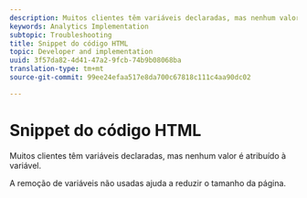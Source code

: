 ```yaml
---
description: Muitos clientes têm variáveis declaradas, mas nenhum valor é atribuído à variável.
keywords: Analytics Implementation
subtopic: Troubleshooting
title: Snippet do código HTML
topic: Developer and implementation
uuid: 3f57da82-4d41-47a2-9fcb-74b9b08068ba
translation-type: tm+mt
source-git-commit: 99ee24efaa517e8da700c67818c111c4aa90dc02

---
```



# Snippet do código HTML

Muitos clientes têm variáveis declaradas, mas nenhum valor é atribuído à variável.

A remoção de variáveis não usadas ajuda a reduzir o tamanho da página.
